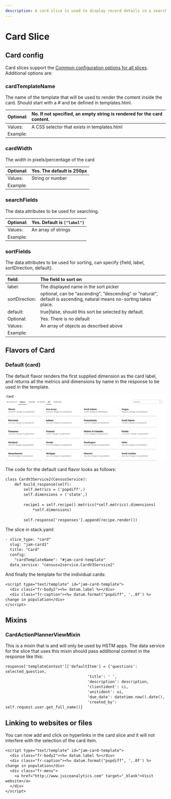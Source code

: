 ```yaml
---
description: A card slice is used to display record details in a searchable sortable way.
---
```


# Card Slice

## Card config

Card slices support the [Common configuration options for all slices](https://docs.juiceboxdata.com/projects/juicebox/topics/juicebox_reference/slices/common_configuration.html). Additional options are:

### cardTemplateName

The name of the template that will be used to render the content inside the card. Should start with a \# and be defined in templates.html.

| Optional: | No. If not specified, an empty string is rendered for the card content. |
| :--- | :--- |
| Values: | A CSS selector that exists in templates.html |
| Example: |  |

### cardWidth

The width in pixels/percentage of the card

| Optional: | Yes. The default is 250px |
| :--- | :--- |
| Values: | String or number |
| Example: |  |

### searchFields

The data attributes to be used for searching.

| Optional: | Yes. Default is `["label"]` |
| :--- | :--- |
| Values: | An array of strings |
| Example: |  |

### sortFields

The data attributes to be used for sorting, can specify {field, label, sortDirection, default}.

| field: | The field to sort on |
| :--- | :--- |
| label: | The displayed name in the sort picker |
| sortDirection: | optional, can be “ascending”, “descending” or “natural”, default is ascending, natural means no-sorting takes place. |
| default: | true\|false, should this sort be selected by default. |
| Optional: | Yes. There is no default |
| Values: | An array of objects as described above |
| Example: |  |

## Flavors of Card

### Default \(card\)

The default flavor renders the first supplied dimension as the card label, and returns all the metrics and dimensions by name in the response to be used in the template.

![](../../.gitbook/assets/card-default.png)

The code for the default card flavor looks as follows:

```text
class CardV3Service2(CensusService):
    def build_response(self):
        self.metrics = ('popdiff',)
        self.dimensions = ('state',)

        recipe1 = self.recipe().metrics(*self.metrics).dimensions(
            *self.dimensions)

        self.response['responses'].append(recipe.render())
```

The slice in stack.yaml:

```text
- slice_type: "card"
  slug: "jam-card1"
  title: "Card"
  config:
    "cardTemplateName": "#jam-card-template"
  data_service: "censusv2service.CardV3Service2"
```

And finally the template for the individual cards:

```text
<script type="text/template" id="jam-card-template">
  <div class="fr-body2"><%= datum.label %></div>
  <div class="fr-caption"><%= datum.format("popdiff", ',.0f') %> change in population</div>
</script>
```

## Mixins

### CardActionPlannerViewMixin

This is a mixin that is and will only be used by HSTM apps. The data service for the slice that uses this mixin should pass additional context in the response like this:

```text
response['templateContext']['defaultItem'] = {'questions': selected_question,
                                    'title': ' ',
                                    'description': description,
                                    'clientident': ci,
                                    'unitident': ui,
                                    'due_date': datetime.now().date(),
                                    'created_by': self.request.user.get_full_name()}
```

## Linking to websites or files

You can now add and click on hyperlinks in the card slice and it will not interfere with the selection of the card item.

```text
<script type="text/template" id="jam-card-template">
  <div class="fr-body2"><%= datum.label %></div>
  <div class="fr-caption"><%= datum.format("popdiff", ',.0f') %> change in population</div>
  <div class="fr-menu">
    <a href="http://www.juiceanalytics.com" target="_blank">Visit website</a>
  </div>
</script>
```

